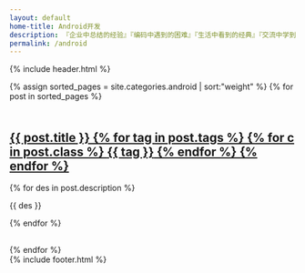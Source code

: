 ```yaml
---
layout: default
home-title: Android开发
description: 『企业中总结的经验』『编码中遇到的困难』『生活中看到的经典』『交流中学到的方法』
permalink: /android
---
```


{% include header.html %}

<main aria-labelledby="main-title" class="home">
			<div class="theme-default-content custom content__default">
				<div data-v-3a1264aa="">
					<div class="features" style="margin-top: 0;padding-top: 0;border-top: none;" data-v-3a1264aa="">
						{% assign sorted_pages = site.categories.android | sort:"weight" %}
						{% for post in sorted_pages %}
						<div class="feature" data-v-3a1264aa="">
							<h2 data-v-3a1264aa="">
								<a data-instant="" href="{{ post.url }}" target="_blank" class="flex" data-v-3a1264aa="">
									<div class="icon-svg mr10 icon-svg-panlinker" style="height:1.4rem;width:1.4rem;" data-v-39ac1fd5="" data-v-3a1264aa=""></div>{{ post.title }}
									{% for tag in post.tags %}
									{% for c in post.class %}
									<span class="{{ c }}" data-v-3a1264aa="">{{ tag }}</span>
									{% endfor %}
									{% endfor %}
								</a>
							</h2>
							{% for des in post.description %}
							<p data-v-3a1264aa="">{{ des }}</p>
							{% endfor %}
							<div class="icon-svg icon-svg-tm" style="height:16px;width:16px;" data-v-39ac1fd5="" data-v-3a1264aa=""></div>
							<p></p>
						</div>
						{% endfor %}
					</div>
					<!--<div class="tip" data-v-3a1264aa="">提示：末尾带有 <div class="icon-svg icon-svg-tm" style="height:16px;width:16px;" data-v-39ac1fd5="" data-v-3a1264aa=""></div> 图标的表示脚本</div>-->
				</div>
			</div>
			{% include footer.html %}
		</main>
